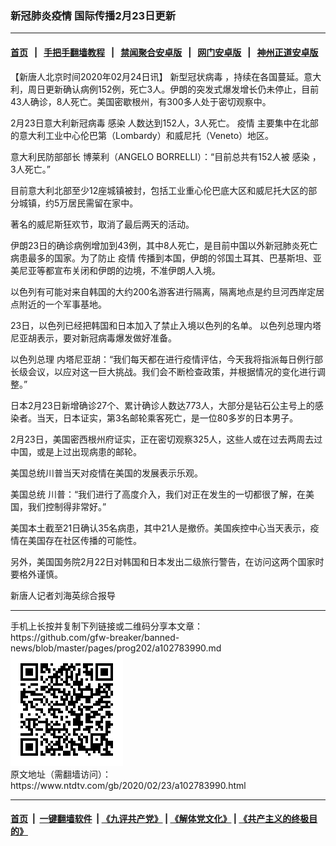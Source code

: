 ### 新冠肺炎疫情 国际传播2月23日更新
------------------------

#### [首页](https://github.com/gfw-breaker/banned-news/blob/master/README.md) &nbsp;&nbsp;|&nbsp;&nbsp; [手把手翻墙教程](https://github.com/gfw-breaker/guides/wiki) &nbsp;&nbsp;|&nbsp;&nbsp; [禁闻聚合安卓版](https://github.com/gfw-breaker/bn-android) &nbsp;&nbsp;|&nbsp;&nbsp; [网门安卓版](https://github.com/oGate2/oGate) &nbsp;&nbsp;|&nbsp;&nbsp; [神州正道安卓版](https://github.com/SzzdOgate/update) 



<div><div class="post_content" itemprop="articleBody">
 <p>
  【新唐人北京时间2020年02月24日讯】
  <ok href="https://www.ntdtv.com/gb/新型冠状病毒.htm">
   新型冠状病毒
  </ok>
  ，持续在各国蔓延。意大利，周日更新确认病例152例，死亡3人。伊朗的突发式爆发增长仍未停止，目前43人确诊，8人死亡。美国密歇根州，有300多人处于密切观察中。
 </p>
 <p>
  2月23日意大利新冠病毒
  <ok href="https://www.ntdtv.com/gb/感染.htm">
   感染
  </ok>
  人数达到152人，3人死亡。
  <ok href="https://www.ntdtv.com/gb/疫情.htm">
   疫情
  </ok>
  主要集中在北部的意大利工业中心伦巴第（Lombardy）和威尼托（Veneto）地区。
 </p>
 <p>
  意大利民防部部长 博莱利（ANGELO BORRELLI）：“目前总共有152人被
  <ok href="https://www.ntdtv.com/gb/感染.htm">
   感染
  </ok>
  ，3人死亡。”
 </p>
 <p>
  目前意大利北部至少12座城镇被封，包括工业重心伦巴底大区和威尼托大区的部分城镇，约5万居民需留在家中。
 </p>
 <p>
  著名的威尼斯狂欢节，取消了最后两天的活动。
 </p>
 <p>
  伊朗23日的确诊病例增加到43例，其中8人死亡，是目前中国以外新冠肺炎死亡病患最多的国家。为了防止
  <ok href="https://www.ntdtv.com/gb/疫情.htm">
   疫情
  </ok>
  传播到本国，伊朗的邻国土耳其、巴基斯坦、亚美尼亚等都宣布关闭和伊朗的边境，不准伊朗人入境。
 </p>
 <p>
  以色列有可能对来自韩国的大约200名游客进行隔离，隔离地点是约旦河西岸定居点附近的一个军事基地。
 </p>
 <p>
  23日，以色列已经把韩国和日本加入了禁止入境以色列的名单。 以色列总理内塔尼亚胡表示，要对新冠病毒爆发做好准备。
 </p>
 <p>
  以色列总理 内塔尼亚胡：“我们每天都在进行疫情评估，今天我将指派每日例行部长级会议，以应对这一巨大挑战。我们会不断检查政策，并根据情况的变化进行调整。”
 </p>
 <p>
  日本2月23日新增确诊27个、累计确诊人数达773人，大部分是钻石公主号上的感染者。当天，日本证实，第3名邮轮乘客死亡，是一位80多岁的日本男子。
 </p>
 <p>
  2月23日，美国密西根州府证实，正在密切观察325人，这些人或在过去两周去过中国，或是上过出现病患的邮轮。
 </p>
 <p>
  美国总统川普当天对疫情在美国的发展表示乐观。
 </p>
 <p>
  美国总统 川普：“我们进行了高度介入，我们对正在发生的一切都很了解，在美国，我们控制得非常好。”
 </p>
 <p>
  美国本土截至21日确认35名病患，其中21人是撤侨。美国疾控中心当天表示，疫情在美国存在社区传播的可能性。
 </p>
 <p>
  另外，美国国务院2月22日对韩国和日本发出二级旅行警告，在访问这两个国家时要格外谨慎。
 </p>
 <p>
  新唐人记者刘海英综合报导
 </p>
 <div class="single_ad">
 </div>
</div>
</div>
<hr/>
手机上长按并复制下列链接或二维码分享本文章：<br/>
https://github.com/gfw-breaker/banned-news/blob/master/pages/prog202/a102783990.md <br/>
<a href='https://github.com/gfw-breaker/banned-news/blob/master/pages/prog202/a102783990.md'><img src='https://github.com/gfw-breaker/banned-news/blob/master/pages/prog202/a102783990.md.png'/></a> <br/>
原文地址（需翻墙访问）：https://www.ntdtv.com/gb/2020/02/23/a102783990.html


------------------------
#### [首页](https://github.com/gfw-breaker/banned-news/blob/master/README.md) &nbsp;|&nbsp; [一键翻墙软件](https://github.com/gfw-breaker/nogfw/blob/master/README.md) &nbsp;| [《九评共产党》](https://github.com/gfw-breaker/9ping.md/blob/master/README.md#九评之一评共产党是什么) | [《解体党文化》](https://github.com/gfw-breaker/jtdwh.md/blob/master/README.md) | [《共产主义的终极目的》](https://github.com/gfw-breaker/gczydzjmd.md/blob/master/README.md)


<img src='http://gfw-breaker.win/banned-news/pages/prog202/a102783990.md' width='0px' height='0px'/>